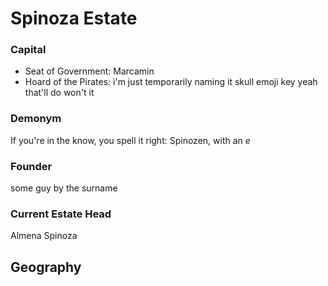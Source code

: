 # Spinoza Estate
### Capital
- Seat of Government: Marcamin
- Hoard of the Pirates: i'm just temporarily naming it skull emoji key yeah that'll do won't it
### Demonym
If you're in the know, you spell it right: Spinozen, with an _e_
### Founder
some guy by the surname
### Current Estate Head
Almena Spinoza
## Geography
